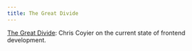 ```yaml
---
title: The Great Divide
---
```


[The Great Divide](https://css-tricks.com/the-great-divide/): Chris Coyier on the current state of frontend development.
